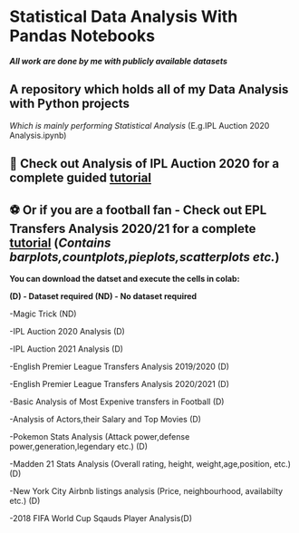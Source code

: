 # Statistical Data Analysis With Pandas Notebooks

***All work are done by me with publicly available datasets***

## A repository which holds all of my Data Analysis with Python projects

*Which is mainly performing Statistical Analysis* (E.g.IPL Auction 2020 Analysis.ipynb)

## 🏏 Check out Analysis of IPL Auction 2020 for a complete guided [tutorial](https://github.com/Thesavagecoder7784/PythonNotebooks/blob/master/Analysis%20of%20IPL%20Auction%202020.ipynb)
## ⚽️ Or if you are a football fan - Check out EPL Transfers Analysis 2020/21 for a complete [tutorial](https://github.com/Thesavagecoder7784/Statistical-Data-Analysis-With-Pandas/blob/master/English%20Premier%20League%20Transfers%20Analysis%202019-20.ipynb) (***Contains barplots,countplots,pieplots,scatterplots etc.***)

**You can download the datset and execute the cells in colab:**

**(D) - Dataset required  (ND) - No dataset required**

-Magic Trick (ND)
 
-IPL Auction 2020 Analysis (D)

-IPL Auction 2021 Analysis (D)
  
-English Premier League Transfers Analysis 2019/2020 (D)

-English Premier League Transfers Analysis 2020/2021 (D)
  
-Basic Analysis of Most Expenive transfers in Football (D)
  
-Analysis of Actors,their Salary and Top Movies (D)

-Pokemon Stats Analysis (Attack power,defense power,generation,legendary etc.) (D)

-Madden 21 Stats Analysis (Overall rating, height, weight,age,position, etc.) (D)

-New York City Airbnb listings analysis (Price, neighbourhood, availabilty etc.) (D)

-2018 FIFA World Cup Sqauds Player Analysis(D)
